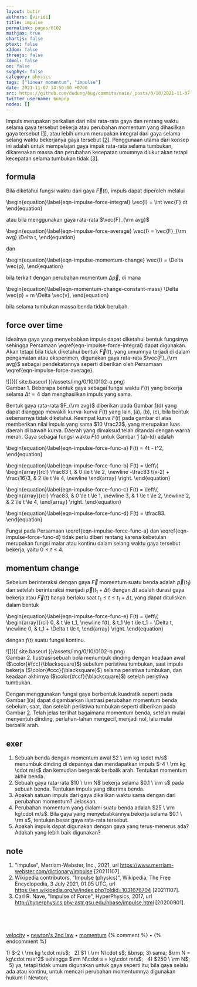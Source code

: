 ```yaml
---
layout: butir
authors: [viridi]
title: impulse
permalink: pages/0102
mathjax: true
chartjs: false
ptext: false
x3dom: false
threejs: false
3dmol: false
oo: false
svgphys: false
category: physics
tags: ["linear momentum", "impulse"]
date: 2021-11-07 14:50:00 +0700
src: https://github.com/dudung/bug/commits/main/_posts/0/10/2021-11-07-impulse.md
twitter_username: 6unpnp
nodes: []
---
```

Impuls merupakan perkalian dari nilai rata-rata gaya dan rentang waktu selama gaya tersebut bekerja atau perubahan momentum yang dihasilkan gaya tersebut [[1](#ref01)], atau lebih umum merupakan integral dari gaya selama selang waktu bekerjanya gaya tersebut [[2](#ref02)]. Penggunaan utama dari konsep ini adalah untuk mempelajari gaya impak rata-rata selama tumbukan, dikarenakan massa dan perubahan kecepatan umumnya diukur akan tetapi kecepatan selama tumbukan tidak [[3](#ref03)].


## formula
Bila diketahui fungsi waktu dari gaya $\vec{F}(t)$, impuls dapat diperoleh melalui

\begin{equation}\label{eqn-impulse-force-integral}
\vec{I} = \int \vec{F} dt
\end{equation}

atau bila menggunakan gaya rata-rata $\vec{F}_{\rm avg}$

\begin{equation}\label{eqn-impulse-force-average}
\vec{I} = \vec{F}_{\rm avg} \Delta t,
\end{equation}

dan

\begin{equation}\label{eqn-impulse-momentum-change}
\vec{I} = \Delta \vec{p},
\end{equation}

bila terkait dengan perubahan momentum $\Delta \vec{p}$, di mana

\begin{equation}\label{eqn-momentum-change-constant-mass}
\Delta \vec{p} = m \Delta \vec{v},
\end{equation}

bila selama tumbukan massa benda tidak berubah.


## force over time
Idealnya gaya yang menyebabkan impuls dapat diketahui bentuk fungsinya sehingga Persamaan \eqref{eqn-impulse-force-integral} dapat digunakan. Akan tetapi bila tidak diketahui bentuk $\vec{F}(t)$, yang umumnya terjadi di dalam pengamatan atau eksperimen, digunakan gaya rata-rata $\vec{F}_{\rm avg}$ sebagai pendekatannya seperti diberikan oleh Persamaan \eqref{eqn-impulse-force-average}.

![]({{ site.baseurl }}/assets/img/0/10/0102-a.png) \
Gambar <a name="fig1">1</a>. Beberapa bentuk gaya sebagai fungsi waktu $F(t)$ yang bekerja selama $\Delta t = 4$ dan menghasilkan impuls yang sama.

Bentuk gaya rata-rata $F_{\rm avg}$ diberikan pada Gambar [1](#fig1)(d) yang dapat dianggap mewakili kurva-kurva $F(t)$ yang lain, (a), (b), (c), bila bentuk sebenarnya tidak diketahui. Keempat kurva $F(t)$ pada gambar di atas memberikan nilai impuls yang sama $10 \frac23$, yang merupakan luas daerah di bawah kurva. Daerah yang dimaksud telah ditandai dengan warna merah. Gaya sebagai fungsi waktu $F(t)$ untuk Gambar [1](#fig1) (a)-(d) adalah

\begin{equation}\label{eqn-impulse-force-func-a}
F(t) = 4t - t^2,
\end{equation}

\begin{equation}\label{eqn-impulse-force-func-b}
F(t) =
\left\\{
\begin{array}{rcl}
\frac83 t, & 0 \le t \le 2, \newline
-\frac83 t(x-2) + \frac{16}3, & 2 \le t \le 4, \newline
\end{array}
\right.
\end{equation}

\begin{equation}\label{eqn-impulse-force-func-c}
F(t) =
\left\\{
\begin{array}{rcl}
\frac83, & 0 \le t \le 1, \newline
3, & 1 \le t \le 2, \newline
2, & 2 \le t \le 4,
\end{array}
\right.
\end{equation}

\begin{equation}\label{eqn-impulse-force-func-d}
F(t) = \tfrac83.
\end{equation}

Fungsi pada Persamaan \eqref{eqn-impulse-force-func-a} dan \eqref{eqn-impulse-force-func-d} tidak perlu diberi rentang karena kebetulan merupakan fungsi malar atau kontinu dalam selang waktu gaya tersebut bekerja, yaitu $0 \le t \le 4$.


## momentum change
Sebelum berinteraksi dengan gaya $\vec{F}$ momentum suatu benda adalah $\vec{p}(t_1)$ dan setelah berinteraksi menjadi $\vec{p}(t_1 + \Delta t)$ dengan $\Delta t$ adalah durasi gaya bekerja atau $\vec{F}(t)$ hanya berlaku saat $t_1 \le t \le t_1 + \Delta t$, yang dapat dituliskan dalam bentuk

\begin{equation}\label{eqn-impulse-force-func-e}
F(t) =
\left\\{
\begin{array}{rcl}
0, & t \le t_1, \newline
f(t), & t_1 \le t \le t_1 + \Delta t, \newline
0, &  t_1 + \Delta t \le t,
\end{array}
\right.
\end{equation}

dengan $f(t)$ suatu fungsi kontinu.

![]({{ site.baseurl }}/assets/img/0/10/0102-b.png) \
Gambar <a name="fig2">2</a>. Ilustrasi sebuah bola menumbuk dinding dengan keadaan awal ($\color{#fcc}{\blacksquare}$) sebelum peristiwa tumbukan, saat impuls bekerja ($\color{#ccc}{\blacksquare}$) selama peristiwa tumbukan, dan keadaan akhirnya ($\color{#ccf}{\blacksquare}$) setelah peristiwa tumbukan.

Dengan menggunakan fungsi gaya berbentuk kuadratik seperti pada Gambar [1](#fig1)(a) dapat digambarkan ilustrasi perubahan momentum benda sebelum, saat, dan setelah peristiwa tumbukan seperti diberikan pada Gambar [2](#fig2). Telah jelas terlihat bagaimana momentum benda, setelah mulai menyentuh dinding, perlahan-lahan mengecil, menjadi nol, lalu mulai berbalik arah.


## exer
1. Sebuah benda dengan momentum awal $2 \ \rm kg \cdot m/s$ menumbuk dinding di depannya dan mendapatkan impuls $-4 \ \rm kg \cdot m/s$ dan kemudian bergerak berbalik arah. Tentukan momentum akhir benda.
2. Sebuah gaya rata-rata $10 \ \rm N$ bekerja selama $0.1 \ \rm s$ pada sebuah benda. Tentukan impuls yang diterima benda.
3. Apakah satuan impuls dari gaya dikalikan waktu sama dengan dari perubahan momentum? Jelaskan.
4. Perubahan momentum yang dialami suatu benda adalah $25 \ \rm kg\cdot m/s$. Bila gaya yang menyebabkannya bekerja selama $0.1 \ \rm s$, tentukan besar gaya rata-rata tersebut.
5. Apakah impuls dapat digunakan dengan gaya yang terus-menerus ada? Adakah yang lebih baik digunakan?


## note
1. <a name="r01"></a>"impulse", Merriam-Webster, Inc., 2021, url <https://www.merriam-webster.com/dictionary/impulse> [20211107].
2. <a name="r02"></a>Wikipedia contributors, "Impulse (physics)", Wikipedia, The Free Encyclopedia, 3 July 2021, 01:05 UTC, url <https://en.wikipedia.org/w/index.php?oldid=1031676704> [20211107].
3. <a name="r03"></a>Carl R. Nave, "Impulse of Force", HyperPhysics, 2017, url <http://hyperphysics.phy-astr.gsu.edu/hbase/impulse.html> [20200901].


## &nbsp;
[velocity](0050.html) &bull; [newton's 2nd law](0092.html) &bull; [momentum](0100.html)
{% comment %} []() &bull; []() {% endcomment %}


<ans>
1) $-2 \ \rm kg \cdot m/s$; &nbsp;
2) $1 \ \rm N\cdot s$; &bnsp;
3) sama; $\rm N = kg\cdot m/s^2$ sehingga $\rm N\cdot s = kg\cdot m/s$; &nbsp;
4) $250 \ \rm N$; &nbsp;
5) ya, tetapi tidak umum digunakan untuk gaya seperti itu; bila gaya selalu ada atau kontinu, untuk mencari perubahan momentumnya digunakan hukum II Newton; &nbsp;
</ans>

